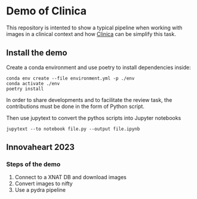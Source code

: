 # Demo of Clinica

This repository is intented to show a typical pipeline when working with images
in a clinical context and how [Clinica](https://www.clinica.run/)  can be
simplify this task.

## Install the demo

Create a conda environment and use poetry to install dependencies inside:

```
conda env create --file environment.yml -p ./env
conda activate ./env
poetry install

```
In order to share developments and to facilitate the review task, the contributions
must be done in the form of Python script.

Then use jupytext to convert the pythos scripts into Jupyter notebooks

```
jupytext --to notebook file.py --output file.ipynb
```

## Innovaheart 2023

### Steps of the demo

1. Connect to a XNAT DB and download images
2. Convert images to nifty
3. Use a pydra pipeline 
